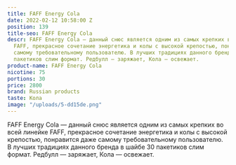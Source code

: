 ```yaml
---
title: FAFF Energy Cola
date: 2022-02-12 10:58:00 Z
position: 139
title-seo: FAFF Energy Cola
descr: FAFF Energy Cola — данный снюс является одним из самых крепких во всей линейке
  FAFF, прекрасное сочетание энергетика и колы с высокой крепостью, понравится даже
  самому требовательному пользователю. В лучших традициях данного бренда в шайбе 30
  пакетиков слим формат. Редбулл — заряжает, Кола — освежает.
product-name: FAFF Energy Cola
nicotine: 75
portions: 30
price: 2800
brand: Russian products
taste: Кола
image: "/uploads/5-dd15de.png"
---
```


FAFF Energy Cola — данный снюс является одним из самых крепких во всей линейке FAFF, прекрасное сочетание энергетика и колы с высокой крепостью, понравится даже самому требовательному пользователю. В лучших традициях данного бренда в шайбе 30 пакетиков слим формат. Редбулл — заряжает, Кола — освежает.